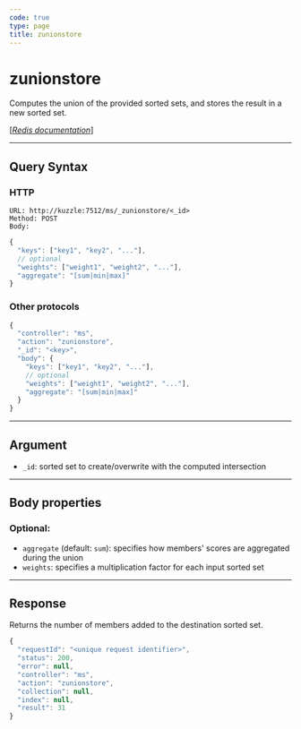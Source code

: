 ```yaml
---
code: true
type: page
title: zunionstore
---
```


# zunionstore



Computes the union of the provided sorted sets, and stores the result in a new sorted set.

[[_Redis documentation_]](https://redis.io/commands/zunionstore)

---

## Query Syntax

### HTTP

```http
URL: http://kuzzle:7512/ms/_zunionstore/<_id>
Method: POST
Body:
```

```js
{
  "keys": ["key1", "key2", "..."],
  // optional
  "weights": ["weight1", "weight2", "..."],
  "aggregate": "[sum|min|max]"
}
```

### Other protocols

```js
{
  "controller": "ms",
  "action": "zunionstore",
  "_id": "<key>",
  "body": {
    "keys": ["key1", "key2", "..."],
    // optional
    "weights": ["weight1", "weight2", "..."],
    "aggregate": "[sum|min|max]"
  }
}
```

---

## Argument

- `_id`: sorted set to create/overwrite with the computed intersection

---

## Body properties

### Optional:

- `aggregate` (default: `sum`): specifies how members' scores are aggregated during the union
- `weights`: specifies a multiplication factor for each input sorted set

---

## Response

Returns the number of members added to the destination sorted set.

```js
{
  "requestId": "<unique request identifier>",
  "status": 200,
  "error": null,
  "controller": "ms",
  "action": "zunionstore",
  "collection": null,
  "index": null,
  "result": 31
}
```
